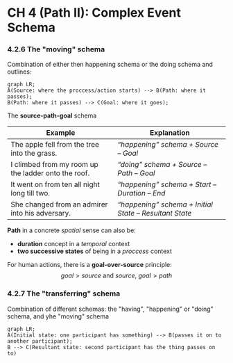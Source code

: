 # CH 4 (Path II): Complex Event Schema
### 4.2.6 The "moving" schema
Combination of either then happening schema or the doing schema and outlines: 
```mermaid 
graph LR;
A(Source: where the proccess/action starts) --> B(Path: where it passes); 
B(Path: where it passes) --> C(Goal: where it goes);
```
The **source-path-goal** schema

| Example | Explanation |
|---|---|
| The apple fell from the tree into the grass. | *“happening” schema + Source – Goal* |
| I climbed from my room up the ladder onto the roof. | *“doing” schema + Source – Path – Goal* |
| It went on from ten all night long till two. | *“happening” schema + Start – Duration – End* |
| She changed from an admirer into his adversary. | *“happening” schema + Initial State – Resultant State* |

**Path** in a concrete *spatial* sense can also be:
- **duration** concept in a *temporal* context
- **two successive states** of being in a *proccess* context

For human actions, there is a **goal-over-source** principle:
$$goal > source \text{ }\text{  and  }\text{ } source \text{, } goal > path$$

### 4.2.7 The "transferring" schema
Combination of different schemas: the "having", "happening" or "doing" schema, and yhe "moving" schema

```mermaid
graph LR;
A(Initial state: one participant has something) --> B(passes it on to another participant); 
B --> C(Resultant state: second participant has the thing passes on to)
```
